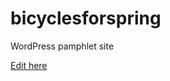 # bicyclesforspring
WordPress pamphlet site

[Edit here](https://diy-pwa.com/~/gh/OliviaPavacic/bicyclesforspring)
